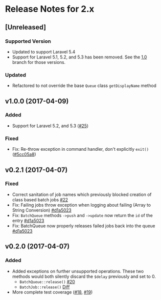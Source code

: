 # Release Notes for 2.x

## [Unreleased]

### Supported Version
* Updated to support Laravel 5.4
* Support for Laravel 5.1, 5.2, and 5.3 has been removed. See the [1.0](https://github.com/lukewaite/laravel-queue-aws-batch/tree/1.0) branch for those versions.

### Updated
* Refactored to not override the base `Queue` class `getDisplayName` method

## v1.0.0 (2017-04-09)

### Added
* Support for Laravel 5.2, and 5.3 ([#25](https://github.com/lukewaite/laravel-queue-aws-batch/pull/25))

### Fixed
* Fix: Re-throw exception in command handler, don't explicitly `exit()` ([#5cc05a8](https://github.com/lukewaite/laravel-queue-aws-batch/commit/5cc05a88c497ade72b81916a16384bdb69107bd5))

## v0.2.1 (2017-04-07)

### Fixed
* Correct sanitation of job names which previously blocked creation of class based batch jobs [#22](https://github.com/lukewaite/laravel-queue-aws-batch/pull/22)
* Fix: Failing jobs throw exception when logging about failing (Array to String Conversion) [#d1a5023](https://github.com/lukewaite/laravel-queue-aws-batch/commit/6118f5bdf18935ce346d9628dcd1670f98d8e238)
* Fix: `BatchQueue` methods `->push` and `->update` now return the `id` of the entry [#d1a5023](https://github.com/lukewaite/laravel-queue-aws-batch/commit/6118f5bdf18935ce346d9628dcd1670f98d8e238)
* Fix: BatchQueue now properly releases failed jobs back into the queue [#d1a5023](https://github.com/lukewaite/laravel-queue-aws-batch/commit/6118f5bdf18935ce346d9628dcd1670f98d8e238)

## v0.2.0 (2017-04-07)

### Added
* Added exceptions on further unsupported operations. These two methods would both silently discard the `$delay` previously and set to 0.
  * `BatchQueue::release()` [#20](https://github.com/lukewaite/laravel-queue-aws-batch/pull/20)
  * `BatchJob::release()` [Diff](https://github.com/lukewaite/laravel-queue-aws-batch/pull/19/files#diff-fb4479932d3da5ac0014681d4beba72cR38)
* More complete test coverage ([#18](https://github.com/lukewaite/laravel-queue-aws-batch/pull/18), [#19](https://github.com/lukewaite/laravel-queue-aws-batch/pull/19))
